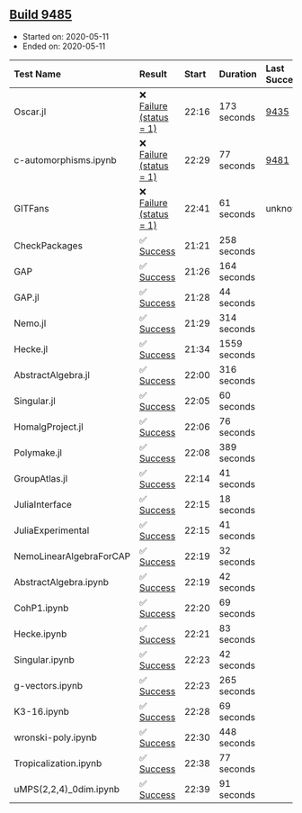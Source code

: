 ## [Build 9485](https://oscarci.mathematik.uni-kl.de/job/oscar/9485/)

* Started on: 2020-05-11
* Ended on: 2020-05-11

| Test Name    | Result | Start | Duration | Last Success | First Failure |
|:-------------|:-------|:------|:---------|:-------------|:--------------|
| Oscar.jl | ❌ [Failure (status = 1)](https://oscarci.mathematik.uni-kl.de/job/oscar/9485/artifact/logs/build-9485/Oscar.jl.log) | 22:16 | 173 seconds | [9435](https://oscarci.mathematik.uni-kl.de/job/oscar/9435/) | [9436](https://oscarci.mathematik.uni-kl.de/job/oscar/9436/) |
| c-automorphisms.ipynb | ❌ [Failure (status = 1)](https://oscarci.mathematik.uni-kl.de/job/oscar/9485/artifact/logs/build-9485/c-automorphisms.ipynb.log) | 22:29 | 77 seconds | [9481](https://oscarci.mathematik.uni-kl.de/job/oscar/9481/) | [9482](https://oscarci.mathematik.uni-kl.de/job/oscar/9482/) |
| GITFans | ❌ [Failure (status = 1)](https://oscarci.mathematik.uni-kl.de/job/oscar/9485/artifact/logs/build-9485/GITFans.log) | 22:41 | 61 seconds | unknown | unknown |
| CheckPackages | ✅ [Success](https://oscarci.mathematik.uni-kl.de/job/oscar/9485/artifact/logs/build-9485/CheckPackages.log) | 21:21 | 258 seconds |  |  |
| GAP | ✅ [Success](https://oscarci.mathematik.uni-kl.de/job/oscar/9485/artifact/logs/build-9485/GAP.log) | 21:26 | 164 seconds |  |  |
| GAP.jl | ✅ [Success](https://oscarci.mathematik.uni-kl.de/job/oscar/9485/artifact/logs/build-9485/GAP.jl.log) | 21:28 | 44 seconds |  |  |
| Nemo.jl | ✅ [Success](https://oscarci.mathematik.uni-kl.de/job/oscar/9485/artifact/logs/build-9485/Nemo.jl.log) | 21:29 | 314 seconds |  |  |
| Hecke.jl | ✅ [Success](https://oscarci.mathematik.uni-kl.de/job/oscar/9485/artifact/logs/build-9485/Hecke.jl.log) | 21:34 | 1559 seconds |  |  |
| AbstractAlgebra.jl | ✅ [Success](https://oscarci.mathematik.uni-kl.de/job/oscar/9485/artifact/logs/build-9485/AbstractAlgebra.jl.log) | 22:00 | 316 seconds |  |  |
| Singular.jl | ✅ [Success](https://oscarci.mathematik.uni-kl.de/job/oscar/9485/artifact/logs/build-9485/Singular.jl.log) | 22:05 | 60 seconds |  |  |
| HomalgProject.jl | ✅ [Success](https://oscarci.mathematik.uni-kl.de/job/oscar/9485/artifact/logs/build-9485/HomalgProject.jl.log) | 22:06 | 76 seconds |  |  |
| Polymake.jl | ✅ [Success](https://oscarci.mathematik.uni-kl.de/job/oscar/9485/artifact/logs/build-9485/Polymake.jl.log) | 22:08 | 389 seconds |  |  |
| GroupAtlas.jl | ✅ [Success](https://oscarci.mathematik.uni-kl.de/job/oscar/9485/artifact/logs/build-9485/GroupAtlas.jl.log) | 22:14 | 41 seconds |  |  |
| JuliaInterface | ✅ [Success](https://oscarci.mathematik.uni-kl.de/job/oscar/9485/artifact/logs/build-9485/JuliaInterface.log) | 22:15 | 18 seconds |  |  |
| JuliaExperimental | ✅ [Success](https://oscarci.mathematik.uni-kl.de/job/oscar/9485/artifact/logs/build-9485/JuliaExperimental.log) | 22:15 | 41 seconds |  |  |
| NemoLinearAlgebraForCAP | ✅ [Success](https://oscarci.mathematik.uni-kl.de/job/oscar/9485/artifact/logs/build-9485/NemoLinearAlgebraForCAP.log) | 22:19 | 32 seconds |  |  |
| AbstractAlgebra.ipynb | ✅ [Success](https://oscarci.mathematik.uni-kl.de/job/oscar/9485/artifact/logs/build-9485/AbstractAlgebra.ipynb.log) | 22:19 | 42 seconds |  |  |
| CohP1.ipynb | ✅ [Success](https://oscarci.mathematik.uni-kl.de/job/oscar/9485/artifact/logs/build-9485/CohP1.ipynb.log) | 22:20 | 69 seconds |  |  |
| Hecke.ipynb | ✅ [Success](https://oscarci.mathematik.uni-kl.de/job/oscar/9485/artifact/logs/build-9485/Hecke.ipynb.log) | 22:21 | 83 seconds |  |  |
| Singular.ipynb | ✅ [Success](https://oscarci.mathematik.uni-kl.de/job/oscar/9485/artifact/logs/build-9485/Singular.ipynb.log) | 22:23 | 42 seconds |  |  |
| g-vectors.ipynb | ✅ [Success](https://oscarci.mathematik.uni-kl.de/job/oscar/9485/artifact/logs/build-9485/g-vectors.ipynb.log) | 22:23 | 265 seconds |  |  |
| K3-16.ipynb | ✅ [Success](https://oscarci.mathematik.uni-kl.de/job/oscar/9485/artifact/logs/build-9485/K3-16.ipynb.log) | 22:28 | 69 seconds |  |  |
| wronski-poly.ipynb | ✅ [Success](https://oscarci.mathematik.uni-kl.de/job/oscar/9485/artifact/logs/build-9485/wronski-poly.ipynb.log) | 22:30 | 448 seconds |  |  |
| Tropicalization.ipynb | ✅ [Success](https://oscarci.mathematik.uni-kl.de/job/oscar/9485/artifact/logs/build-9485/Tropicalization.ipynb.log) | 22:38 | 77 seconds |  |  |
| uMPS(2,2,4)_0dim.ipynb | ✅ [Success](https://oscarci.mathematik.uni-kl.de/job/oscar/9485/artifact/logs/build-9485/uMPS-2-2-4-_0dim.ipynb.log) | 22:39 | 91 seconds |  |  |
